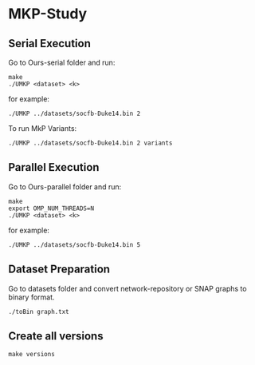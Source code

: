 # MKP-Study
## Serial Execution
Go to Ours-serial folder and run: 
```
make
./UMKP <dataset> <k>
```

for example: 
```
./UMKP ../datasets/socfb-Duke14.bin 2
```

To run MkP Variants:
```
./UMKP ../datasets/socfb-Duke14.bin 2 variants
```

## Parallel Execution
Go to Ours-parallel folder and run:
```
make
export OMP_NUM_THREADS=N
./UMKP <dataset> <k>
```

for example: 
```
./UMKP ../datasets/socfb-Duke14.bin 5
```
## Dataset Preparation
Go to datasets folder and convert network-repository or SNAP graphs to binary format. 

```
./toBin graph.txt
```

## Create all versions

```
make versions
```
